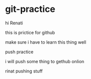 # git-practice
hi Renati

this is prictice for github

make sure i have to learn this thing well

push practice 

i will push some thing to gethub onlion

rinat pushing stuff
